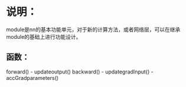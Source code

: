 # 说明：
module是nn的基本功能单元，对于新的计算方法，或者网络层，可以在继承module的基础上进行功能设计。

## 函数：
forward()
    - updateoutput()
backward()
    - updategradInput()
    - accGradparameters()